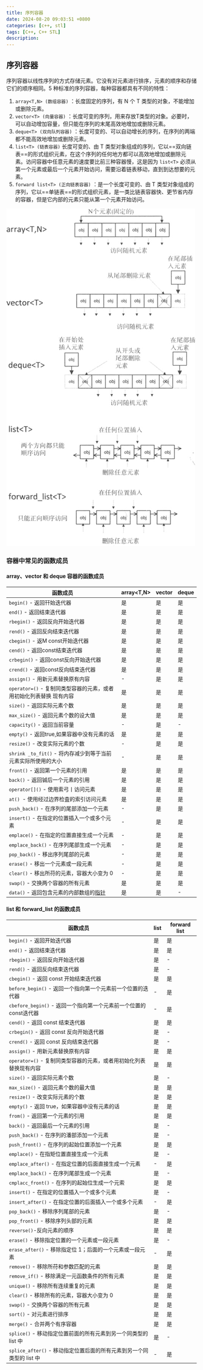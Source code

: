 ```yaml
---
title: 序列容器
date: 2024-08-20 09:03:51 +0800
categories: [c++, stl]
tags: [C++, C++ STL]
description: 
---
```

## 序列容器

序列容器以线性序列的方式存储元素。它没有对元素进行排序，元素的顺序和存储它们的顺序相同。5 种标准的序列容器，每种容器都具有不同的特性：

1. `array<T,N> (数组容器)` ：长度固定的序列，有 N 个 T 类型的对象，不能增加或删除元素。
2. `vector<T> (向量容器)` ：长度可变的序列，用来存放T类型的对象。必要时，可以自动增加容量，但只能在序列的末尾高效地增加或删除元素。
3. `deque<T> (双向队列容器)` ：长度可变的、可以自动增长的序列，在序列的两端都不能高效地增加或删除元素。
4. `list<T> (链表容器)` 长度可变的、由 T 类型对象组成的序列，它以==双向链表==的形式组织元素，在这个序列的任何地方都可以高效地增加或删除元素。访问容器中任意元素的速度要比前三种容器慢，这是因为 `list<T>` 必须从第一个元素或最后一个元素开始访问，需要沿着链表移动，直到到达想要的元素。
5. `forward list<T> (正向链表容器)` ：是一个长度可变的、由 T 类型对象组成的序列，它以==单链表==的形式组织元素，是一类比链表容器快、更节省内存的容器，但是它内部的元素只能从第一个元素开始访问。

![img](/assets/media/pictures/cpp/序列容器.assets/2-1P911110REB.jpg)

### 容器中常见的函数成员

#### array、vector 和 deque 容器的函数成员

| 函数成员                                                     | array<T,N> | vector<T> | deque<T> |
| ------------------------------------------------------------ | ---------- | --------- | -------- |
| `begin()` - 返回幵始迭代器                                   | 是         | 是        | 是       |
| `end()` - 返回结束迭代器                                     | 是         | 是        | 是       |
| `rbegin()` - 返回反向开始迭代器                              | 是         | 是        | 是       |
| `rend()` - 返回反向结束迭代器                                | 是         | 是        | 是       |
| `cbegin()` - 返M const开始迭代器                             | 是         | 是        | 是       |
| `cend()` - 返回const结束迭代器                               | 是         | 是        | 是       |
| `crbegin()` - 返回const反向开始迭代器                        | 是         | 是        | 是       |
| `crend()` - 返回const反向结束迭代器                          | 是         | 是        | 是       |
| `assign()` - 用新元素替换原有内容                            | -          | 是        | 是       |
| `operator=()` - 复制同类型容器的元素，或者用初始化列表替换 现有内容 | 是         | 是        | 是       |
| `size()` - 返回实际元素个数                                  | 是         | 是        | 是       |
| `max_size()` - 返回元素个数的设大值                          | 是         | 是        | 是       |
| `capacity()` - 返回当前容量                                  | -          | 是        | -        |
| `empty()` - 返回true,如果容器中没有元素的话                  | 是         | 是        | 是       |
| `resize()` - 改变实际元素的个数                              | -          | 是        | 是       |
| `shrink _to_fit()` - 将内存减少到等于当前元素实际所使用的大小 | -          | 是        | 是       |
| `front()` - 返回第一个元素的引用                             | 是         | 是        | 是       |
| `back()` - 返回铖后一个元素的引用                            | 是         | 是        | 是       |
| `operator[]()` - 使用索弓丨访问元素                          | 是         | 是        | 是       |
| `at() `- 使用经过边界检査的索引访问元素                      | 是         | 是        | 是       |
| `push_back()` - 在序列的尾部添加一个元素                     | -          | 是        | 是       |
| `insert()` - 在指定的位置插入一个或多个元素                  | -          | 是        | 是       |
| `emplace()` - 在指定的位置直接生成一个元素                   | -          | 是        | 是       |
| `emplace_back()` - 在序列尾部生成一个元素                    | -          | 是        | 是       |
| `pop_back()` - 移出序列尾部的元素                            | -          | 是        | 是       |
| `erase()` - 移出一个元素或一段元素                           | -          | 是        | 是       |
| `clear()` - 移出所苻的元素，容器大小变为 0                   | -          | 是        | 是       |
| `swap()` - 交换两个容器的所有元素                            | 是         | 是        | 是       |
| `data()` - 返回包含元素的内部数组的[指针](https://docs.oldtimes.me/c.biancheng.net/c/80/index.html) | 是         | 是        | -        |

#### list 和 forward_list 的函数成员

| 函数成员                                                     | list<T> | forward list<T> |
| ------------------------------------------------------------ | ------- | --------------- |
| `begin()` - 返回开始迭代器                                   | 是      | 是              |
| `end()` - 返回结束迭代器                                     | 是      | 是              |
| `rbegin()` - 返回反向开始迭代器                              | 是      | -               |
| `rend()` - 返回反向结束迭代器                                | 是      | -               |
| `cbegin()` - 返回 const 开始结束迭代器                       | 是      | 是              |
| `before_begin()` - 返回一个指向第一个元素前一个位置的迭代器  | -       | 是              |
| `cbefore_begin()` - 返回一个指向第一个元素前一个位置的const迭代器 | -       | 是              |
| `cend()` - 返回 const 结束迭代器                             | 是      | 是              |
| `crbegin()` - 返回 const 反向开始迭代器                      | 是      | -               |
| `crend()` - 返回 const 反向结束迭代器                        | 是      | -               |
| `assign()` - 用新元素替换原有内容                            | 是      | 是              |
| `operator=()` - 复制同类型容器的元素，或者用初始化列表替换现有内容 | 是      | 是              |
| `size()` - 返回实际元素个数                                  | 是      | -               |
| `max_size()` - 返回元素个数的最大值                          | 是      | 是              |
| `resize()` - 改变实际元素的个数                              | 是      | 是              |
| `empty()` - 返回 true，如果容器中没有元素的话                | 是      | 是              |
| `from()` - 返回第一个元素的引用                              | 是      | 是              |
| `back()` - 返回最后一个元素的引用                            | 是      | -               |
| `push_back()` - 在序列的潘部添加一个元素                     | 是      | -               |
| `push_front()` - 在序列的起始位置添加一个元素                | 是      | 是              |
| `emplace()` - 在指矩位置直接生成一个元素                     | 是      | -               |
| `emplace_after()` - 在指定位置的后面直接生成一个元素         | -       | 是              |
| `emplace_back()` - 在序列尾部生成一个元素                    | 是      | -               |
| `cmplacc_front()` - 在序列的起始位生成一个元索               | 是      | 是              |
| `insert()` - 在指定的位置插入一个或多个元素                  | 是      | -               |
| `insert_after()` - 在指定位置的后面插入一个或多个元素        | -       | 是              |
| `pop_back()` - 移除序列尾部的元素                            | 是      | -               |
| `pop_front()` - 移除序列头部的元素                           | 是      | 是              |
| `reverse()`-反向元素的顺序                                   | 是      | 是              |
| `erase()` - 移除指定位置的一个元素或一段元素                 | 是      | -               |
| `erase_after()` - 移除指定位 1；后面的一个元素或一段元素     | -       | 是              |
| `remove()` - 移除所苻和参数匹配的元素                        | 是      | 是              |
| `remove_if()` - 移除满足一元函数条件的所有元素               | 是      | 是              |
| `unique()` - 移除所有连续重复的元素                          | 是      | 是              |
| `clear()` - 移除所有的元素，容器大小变为 0                   | 是      | 是              |
| `swap()` - 交换两个容器的所有元素                            | 是      | 是              |
| `sort()` - 对元素进行排序                                    | 是      | 是              |
| `merge()` - 合并两个有序容器                                 | 是      | 是              |
| `splice()` - 移动指定位置前面的所有元素到另一个同类型的 list 中 | 是      | -               |
| `splice_after()` - 移动指定位置后面的所有元素到另一个同类型的 list 中 | -       | 是              |
